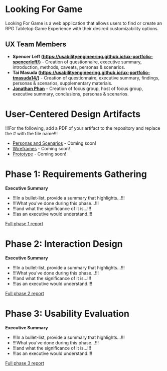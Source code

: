# Looking For Game

Looking For Game is a web application that allows users to find or create an RPG Tabletop Game Experience with their desired customizability options.

## UX Team Members

* **Spencer Leff (https://usabilityengineering.github.io/ux-portfolio-spencerleff/)** - Creation of questionnaire, executive summary, introduction, methods, caveats, personas & scenarios.
* **Tai Masuda (https://usabilityengineering.github.io/ux-portfolio-tmasuda14/)** - Creation of questionnaire, executive summary, findings, personas & scenarios, supplementary materials.
* **[Jonathan Phan](https://github.com/UsabilityEngineering/ux-portfolio-Jonathan-phan-804)** - Creation of focus group, host of focus group, executive summary, conclusions, personas & scenarios.

# User-Centered Design Artifacts
 
!!!For the following, add a PDF of your artifact to the repository and replace the # with the file name!!!
* [Personas and Scenarios](#) - Coming soon!
* [Wireframes](#) - Coming soon!
* [Prototype](#) - Coming soon!

# Phase 1: Requirements Gathering

**Executive Summary**

* !!!In a bullet-list, provide a summary that highlights...!!!
* !!!What you've done during this phase...!!!
* !!!and what the significance of it is...!!!
* !!!as an executive would understand.!!!

[Full phase 1 report](requirements/)

# Phase 2: Interaction Design

**Executive Summary**

* !!!In a bullet-list, provide a summary that highlights...!!!
* !!!What you've done during this phase...!!!
* !!!and what the significance of it is...!!!
* !!!as an executive would understand.!!!

[Full phase 2 report](design/)

# Phase 3: Usability Evaluation

**Executive Summary**

* !!!In a bullet-list, provide a summary that highlights...!!!
* !!!What you've done during this phase...!!!
* !!!and what the significance of it is...!!!
* !!!as an executive would understand.!!!

[Full phase 3 report](evaluation/)
